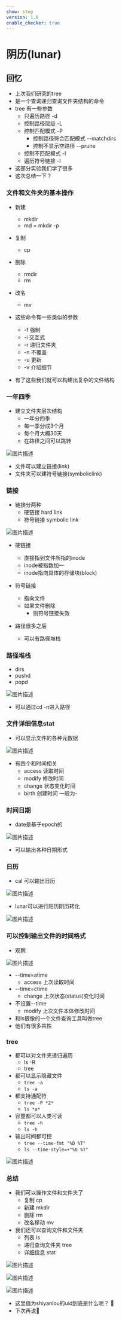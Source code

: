 ```yaml
---
show: step
version: 1.0
enable_checker: true
---
```


# 阴历(lunar)

## 回忆

- 上次我们研究的tree
- 是一个查询递归查询文件夹结构的命令
- tree 有一些参数
	- 只遍历路径 -d
	- 控制路径层级 -L
	- 控制匹配模式 -P
		- 控制路径符合匹配模式 --matchdirs
		- 控制不显示空路径 --prune
	- 控制不匹配模式 -I
	- 遍历符号链接 -l
- 这部分实验我们学了很多
- 这次总结一下？

### 文件和文件夹的基本操作

- 新建 
	- mkdir
	- md = mkdir -p
- 复制
	- cp
- 删除
	- rmdir
	- rm
- 改名
	- mv

- 这些命令有一些类似的参数
	- -f 强制
	- -i 交互式
	- -r 递归文件夹
	- -n 不覆盖
	- -u 更新
	- -v 介绍细节

- 有了这些我们就可以构建出复杂的文件结构

### 一年四季
- 建立文件夹层次结构
	- 一年分四季
	- 每一季分成3个月
	- 每个月大概30天
	- 在路径之间可以跳转 

![图片描述](https://doc.shiyanlou.com/courses/uid1190679-20220915-1663238515055)

- 文件可以建立链接(link)
- 文件夹可以建符号链接(symboliclink)

### 链接

- 链接分两种
	- 硬链接 hard link
	- 符号链接 symbolic link

![图片描述](https://doc.shiyanlou.com/courses/uid1190679-20220915-1663238630057)

- 硬链接
	- 直接指到文件所指的inode
	- inode被指数加一
	- inode指向具体的存储块(block)
- 符号链接
	- 指向文件
	- 如果文件删除
		- 则符号链接失效

- 路径很多之后
	- 可以有路径堆栈

### 路径堆栈

- dirs
- pushd
- popd

![图片描述](https://doc.shiyanlou.com/courses/uid1190679-20220915-1663238986836)

- 可以通过cd -n进入路径

### 文件详细信息stat

- 可以显示文件的各种元数据

![图片描述](https://doc.shiyanlou.com/courses/uid1190679-20220915-1663239179652)

- 有四个和时间相关
	- access 读取时间
	- modify 修改时间
	- change 状态变化时间
	- birth 创建时间 一般为-

### 时间日期

- date是基于epoch的

![图片描述](https://doc.shiyanlou.com/courses/uid1190679-20220915-1663240328987)

- 可以输出各种日期形式

### 日历

- cal 可以输出日历

![图片描述](https://doc.shiyanlou.com/courses/uid1190679-20220915-1663240434397)

- lunar可以进行阳历阴历转化

![图片描述](https://doc.shiyanlou.com/courses/uid1190679-20220915-1663245539610)

### 可以控制输出文件的时间格式


- 观察

![图片描述](https://doc.shiyanlou.com/courses/uid1190679-20220915-1663217046187)

- --time=atime	
	- access 上次读取时间
- --time=ctime
	- change 上次状态(status)变化时间
- 不设置--time
	- modify 上次文件本体修改时间
- 和ls很像的一个文件查询工具叫做tree
- 他们有很多共性

### tree

- 都可以对文件夹递归遍历
	- ls -R
	- tree
- 都可以显示隐藏文件
	- `tree -a`
	- `ls -a`
- 都支持通配符
	- `tree -P *2*`
	- `ls *a*`
- 容量都可以人类可读
	- `tree -h`
	- `ls -h`
- 输出时间都可控
	- `tree --time-fmt "%D %T"`
	- `ls --time-style=+"%D %T"`

![图片描述](https://doc.shiyanlou.com/courses/uid1190679-20220915-1663245991720)

### 总结
- 我们可以操作文件和文件夹了
	- 复制 cp
	- 新建 mkdir
	- 删除 rm
	- 改名移动 mv
- 我们还可以查询文件和文件夹
	- 列表 ls
	- 递归查询文件夹 tree
	- 详细信息 stat

![图片描述](https://doc.shiyanlou.com/courses/uid1190679-20220915-1663246208006)

![图片描述](https://doc.shiyanlou.com/courses/uid1190679-20220915-1663246222331)

![图片描述](https://doc.shiyanlou.com/courses/uid1190679-20220915-1663246234059)

- 这里值为shiyanlou的uid到底是什么呢？ 🤔
- 下次再说👋
